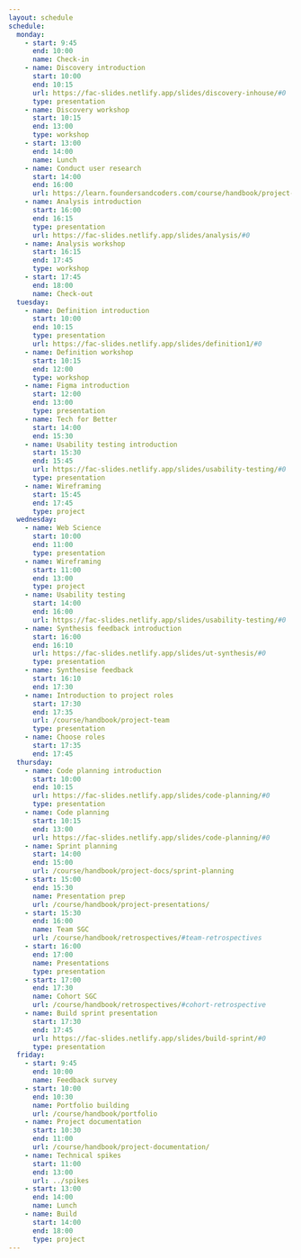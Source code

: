 ```yaml
---
layout: schedule
schedule:
  monday:
    - start: 9:45
      end: 10:00
      name: Check-in
    - name: Discovery introduction
      start: 10:00
      end: 10:15
      url: https://fac-slides.netlify.app/slides/discovery-inhouse/#0
      type: presentation
    - name: Discovery workshop
      start: 10:15
      end: 13:00
      type: workshop
    - start: 13:00
      end: 14:00
      name: Lunch
    - name: Conduct user research
      start: 14:00
      end: 16:00
      url: https://learn.foundersandcoders.com/course/handbook/project-docs/user-research/
    - name: Analysis introduction
      start: 16:00
      end: 16:15
      type: presentation
      url: https://fac-slides.netlify.app/slides/analysis/#0
    - name: Analysis workshop
      start: 16:15
      end: 17:45
      type: workshop
    - start: 17:45
      end: 18:00
      name: Check-out
  tuesday:
    - name: Definition introduction
      start: 10:00
      end: 10:15
      type: presentation
      url: https://fac-slides.netlify.app/slides/definition1/#0
    - name: Definition workshop
      start: 10:15
      end: 12:00
      type: workshop
    - name: Figma introduction
      start: 12:00
      end: 13:00
      type: presentation
    - name: Tech for Better
      start: 14:00
      end: 15:30
    - name: Usability testing introduction
      start: 15:30
      end: 15:45
      url: https://fac-slides.netlify.app/slides/usability-testing/#0
      type: presentation
    - name: Wireframing
      start: 15:45
      end: 17:45
      type: project
  wednesday:
    - name: Web Science
      start: 10:00
      end: 11:00
      type: presentation
    - name: Wireframing
      start: 11:00
      end: 13:00
      type: project
    - name: Usability testing
      start: 14:00
      end: 16:00
      url: https://fac-slides.netlify.app/slides/usability-testing/#0
    - name: Synthesis feedback introduction
      start: 16:00
      end: 16:10
      url: https://fac-slides.netlify.app/slides/ut-synthesis/#0
      type: presentation
    - name: Synthesise feedback
      start: 16:10
      end: 17:30
    - name: Introduction to project roles
      start: 17:30
      end: 17:35
      url: /course/handbook/project-team
      type: presentation
    - name: Choose roles
      start: 17:35
      end: 17:45
  thursday:
    - name: Code planning introduction
      start: 10:00
      end: 10:15
      url: https://fac-slides.netlify.app/slides/code-planning/#0
      type: presentation
    - name: Code planning
      start: 10:15
      end: 13:00
      url: https://fac-slides.netlify.app/slides/code-planning/#0
    - name: Sprint planning
      start: 14:00
      end: 15:00
      url: /course/handbook/project-docs/sprint-planning
    - start: 15:00
      end: 15:30
      name: Presentation prep
      url: /course/handbook/project-presentations/
    - start: 15:30
      end: 16:00
      name: Team SGC
      url: /course/handbook/retrospectives/#team-retrospectives
    - start: 16:00
      end: 17:00
      name: Presentations
      type: presentation
    - start: 17:00
      end: 17:30
      name: Cohort SGC
      url: /course/handbook/retrospectives/#cohort-retrospective
    - name: Build sprint presentation
      start: 17:30
      end: 17:45
      url: https://fac-slides.netlify.app/slides/build-sprint/#0
      type: presentation
  friday:
    - start: 9:45
      end: 10:00
      name: Feedback survey
    - start: 10:00
      end: 10:30
      name: Portfolio building
      url: /course/handbook/portfolio
    - name: Project documentation
      start: 10:30
      end: 11:00
      url: /course/handbook/project-documentation/
    - name: Technical spikes
      start: 11:00
      end: 13:00
      url: ../spikes
    - start: 13:00
      end: 14:00
      name: Lunch
    - name: Build
      start: 14:00
      end: 18:00
      type: project
---
```

